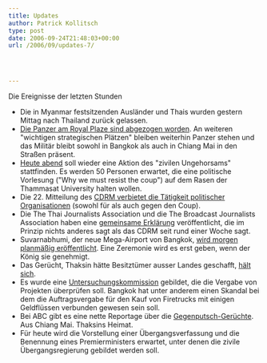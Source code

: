```yaml
---
title: Updates
author: Patrick Kollitsch
type: post
date: 2006-09-24T21:48:03+00:00
url: /2006/09/updates-7/




---
```

Die Ereignisse der letzten Stunden

  * Die in Myanmar festsitzenden Ausländer und Thais wurden gestern Mittag nach Thailand zurück gelassen. 
  * [Die Panzer am Royal Plaze sind abgezogen worden][1]. An weiteren "wichtigen strategischen Plätzen" bleiben weiterhin Panzer stehen und das Militär bleibt sowohl in Bangkok als auch in Chiang Mai in den Straßen präsent.
  * [Heute abend][2] soll wieder eine Aktion des "zivilen Ungehorsams" stattfinden. Es werden 50 Personen erwartet, die eine politische Vorlesung ("Why we must resist the coup") auf dem Rasen der Thammasat University halten wollen.
  * Die 22. Mitteilung des [<span class="caps">CDRM</span> verbietet die Tätigkeit politischer Organisationen][3] (sowohl für als auch gegen den Coup).
  * Die The Thai Journalists Association und die The Broadcast Journalists Association haben eine [gemeinsame Erklärung][4] veröffentlicht, die im Prinzip nichts anderes sagt als das <span class="caps">CDRM</span> seit rund einer Woche sagt. 
  * Suvarnabhumi, der neue Mega-Airport von Bangkok, [wird morgen planmäßig eröffentlicht][5]. Eine Zeremonie wird es erst geben, wenn der König sie genehmigt.
  * Das Gerücht, Thaksin hätte Besitztümer ausser Landes geschafft, [hält sich][6].
  * Es wurde eine [Untersuchungskommission][7] gebildet, die die Vergabe von Projekten überprüfen soll. Bangkok hat unter anderem einen Skandal bei dem die Auftragsvergabe für den Kauf von Firetrucks mit einigen Geldflüssen verbunden gewesen sein soll.
  * Bei <span class="caps">ABC</span> gibt es eine nette Reportage über die [Gegenputsch-Gerüchte][8]. Aus Chiang Mai. Thaksins Heimat.
  * Für heute wird die Vorstellung einer Übergangsverfassung und die Benennung eines Premierministers erwartet, unter denen die zivile Übergangsregierung gebildet werden soll.

 [1]: http://www.nationmultimedia.com/breakingnews/read.php?newsid=30014510
 [2]: http://www.nationmultimedia.com/2006/09/24/headlines/headlines_30014522.php
 [3]: http://www.nationmultimedia.com/2006/09/24/headlines/headlines_30014521.php
 [4]: http://www.nationmultimedia.com/breakingnews/read.php?newsid=30014523
 [5]: http://www.nationmultimedia.com/2006/09/25/headlines/headlines_30014570.php
 [6]: http://www.nationmultimedia.com/2006/09/25/headlines/headlines_30014569.php
 [7]: http://www.nationmultimedia.com/breakingnews/read.php?newsid=30014578
 [8]: http://www.abc.net.au/am/content/2006/s1747699.htm
